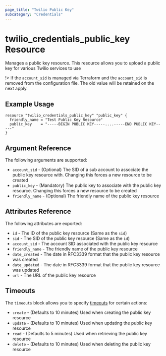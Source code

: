 ```yaml
---
page_title: "Twilio Public Key"
subcategory: "Credentials"
---
```


# twilio_credentials_public_key Resource

Manages a public key resource. This resource allows you to upload a public key for various Twilio services to use

!> If the `account_sid` is managed via Terraform and the `account_sid` is removed from the configuration file. The old value will be retained on the next apply.

## Example Usage

```hcl
resource "twilio_credentials_public_key" "public_key" {
  friendly_name = "Test Public Key Resource"
  public_key    = "-----BEGIN PUBLIC KEY-----....-----END PUBLIC KEY-----"
}
```

## Argument Reference

The following arguments are supported:

- `account_sid` - (Optional) The SID of a sub account to associate the public key resource with. Changing this forces a new resource to be created
- `public_key` - (Mandatory) The public key to associate with the public key resource. Changing this forces a new resource to be created
- `friendly_name` - (Optional) The friendly name of the public key resource

## Attributes Reference

The following attributes are exported:

- `id` - The ID of the public key resource (Same as the `sid`)
- `sid` - The SID of the public key resource (Same as the `id`)
- `account_sid` - The account SID associated with the public key resource
- `friendly_name` - The friendly name of the public key resource
- `date_created` - The date in RFC3339 format that the public key resource was created
- `date_updated` - The date in RFC3339 format that the public key resource was updated
- `url` - The URL of the public key resource

## Timeouts

The `timeouts` block allows you to specify [timeouts](https://www.terraform.io/docs/configuration/resources.html#timeouts) for certain actions:

- `create` - (Defaults to 10 minutes) Used when creating the public key resource
- `update` - (Defaults to 10 minutes) Used when updating the public key resource
- `read` - (Defaults to 5 minutes) Used when retrieving the public key resource
- `delete` - (Defaults to 10 minutes) Used when deleting the public key resource
